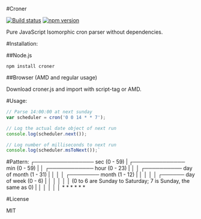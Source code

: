 
#Croner

[![Build status](https://travis-ci.org/Hexagon/croner.svg)](https://travis-ci.org/Hexagon/thinker-fts) [![npm version](https://badge.fury.io/js/croner.svg)](https://badge.fury.io/js/croner)

Pure JavaScript Isomorphic cron parser without dependencies.


#Installation:

##Node.js 

```npm install croner```

##Browser (AMD and regular usage) 

Download croner.js and import with script-tag or AMD.


#Usage:
```javascript
// Parse 14:00:00 at next sunday
var scheduler = cron('0 0 14 * * 7');

// Log the actual date object of next run
console.log(scheduler.next());

// Log number of milliseconds to next run
console.log(scheduler.msToNext());`
```


#Pattern:
    ┌──────────────── sec (0 - 59)
    | ┌────────────── min (0 - 59)
    | │ ┌──────────── hour (0 - 23)
    | │ │ ┌────────── day of month (1 - 31)
    | │ │ │ ┌──────── month (1 - 12)
    | │ │ │ │ ┌────── day of week (0 - 6) 
    | │ │ │ │ │       (0 to 6 are Sunday to Saturday; 7 is Sunday, the same as 0)
    | │ │ │ │ │
    * * * * * *


#License

MIT
